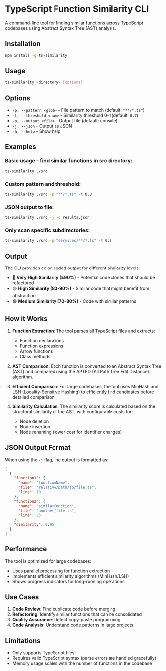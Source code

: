 # TypeScript Function Similarity CLI

A command-line tool for finding similar functions across TypeScript codebases using Abstract Syntax Tree (AST) analysis.

## Installation

```bash
npm install -g ts-similarity
```

## Usage

```bash
ts-similarity <directory> [options]
```

## Options

- `-p, --pattern <glob>` - File pattern to match (default: `"**/*.ts"`)
- `-t, --threshold <num>` - Similarity threshold 0-1 (default: `0.7`)
- `-o, --output <file>` - Output file (default: console)
- `-j, --json` - Output as JSON
- `-h, --help` - Show help

## Examples

### Basic usage - find similar functions in src directory:

```bash
ts-similarity ./src
```

### Custom pattern and threshold:

```bash
ts-similarity ./src -p "**/*.ts" -t 0.8
```

### JSON output to file:

```bash
ts-similarity ./src -j -o results.json
```

### Only scan specific subdirectories:

```bash
ts-similarity ./src -p "services/**/*.ts" -t 0.9
```

## Output

The CLI provides color-coded output for different similarity levels:

- 🔴 **Very High Similarity (≥90%)** - Potential code clones that should be refactored
- 🟡 **High Similarity (80-90%)** - Similar code that might benefit from abstraction
- 🟢 **Medium Similarity (70-80%)** - Code with similar patterns

## How it Works

1. **Function Extraction**: The tool parses all TypeScript files and extracts:

   - Function declarations
   - Function expressions
   - Arrow functions
   - Class methods

2. **AST Comparison**: Each function is converted to an Abstract Syntax Tree (AST) and compared using the APTED (All Path Tree Edit Distance) algorithm.

3. **Efficient Comparison**: For large codebases, the tool uses MinHash and LSH (Locality-Sensitive Hashing) to efficiently find candidates before detailed comparison.

4. **Similarity Calculation**: The similarity score is calculated based on the structural similarity of the AST, with configurable costs for:
   - Node deletion
   - Node insertion
   - Node renaming (lower cost for identifier changes)

## JSON Output Format

When using the `-j` flag, the output is formatted as:

```json
[
  {
    "function1": {
      "name": "functionName",
      "file": "relative/path/to/file.ts",
      "line": 10
    },
    "function2": {
      "name": "similarFunction",
      "file": "another/file.ts",
      "line": 25
    },
    "similarity": 0.95
  }
]
```

## Performance

The tool is optimized for large codebases:

- Uses parallel processing for function extraction
- Implements efficient similarity algorithms (MinHash/LSH)
- Shows progress indicators for long-running operations

## Use Cases

1. **Code Review**: Find duplicate code before merging
2. **Refactoring**: Identify similar functions that can be consolidated
3. **Quality Assurance**: Detect copy-paste programming
4. **Code Analysis**: Understand code patterns in large projects

## Limitations

- Only supports TypeScript files
- Requires valid TypeScript syntax (parse errors are handled gracefully)
- Memory usage scales with the number of functions in the codebase
